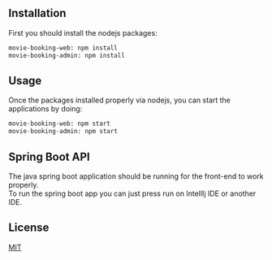 ## Installation

First you should install the nodejs packages:

```bash
movie-booking-web: npm install
movie-booking-admin: npm install
```

## Usage

Once the packages installed properly via nodejs, you can start the applications by doing:

```python
movie-booking-web: npm start
movie-booking-admin: npm start
```

## Spring Boot API

The java spring boot application should be running for the front-end to work properly.  
To run the spring boot app you can just press run on IntellIj IDE or another IDE.

## License
[MIT](https://choosealicense.com/licenses/mit/)